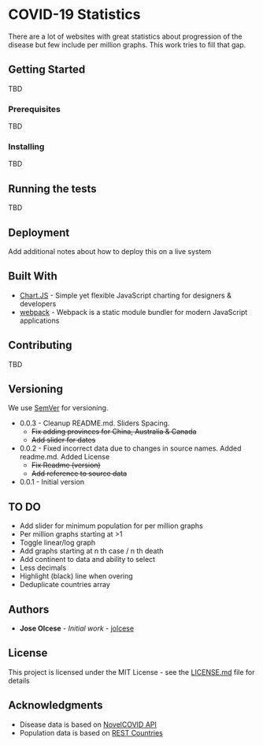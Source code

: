 # COVID-19 Statistics

There are a lot of websites with great statistics about progression of the disease but few include per million graphs. This work tries to fill that gap.

## Getting Started

TBD

### Prerequisites

TBD

### Installing

TBD

## Running the tests

TBD

## Deployment

Add additional notes about how to deploy this on a live system

## Built With

* [Chart.JS](https://www.chartjs.org/) - Simple yet flexible JavaScript charting for designers & developers
* [webpack](https://webpack.js.org/) - Webpack is a static module bundler for modern JavaScript applications

## Contributing

TBD

## Versioning

We use [SemVer](http://semver.org/) for versioning. 

* 0.0.3 - Cleanup README.md. Sliders Spacing. 
  * ~~Fix adding provinces for China, Australia & Canada~~
  * ~~Add slider for dates~~
* 0.0.2 - Fixed incorrect data due to changes in source names. Added readme.md. Added License
  * ~~Fix Readme (version)~~
  * ~~Add reference to source data~~
* 0.0.1 - Initial version

## TO DO
* Add slider for minimum population for per million graphs
* Per million graphs starting at >1
* Toggle linear/log graph
* Add graphs starting at n th case / n th death
* Add continent to data and ability to select
* Less decimals
* Highlight (black) line when overing
* Deduplicate countries array

## Authors

* **Jose Olcese** - *Initial work* - [jolcese](https://github.com/jolcese)

## License

This project is licensed under the MIT License - see the [LICENSE.md](LICENSE.md) file for details

## Acknowledgments

* Disease data is based on [NovelCOVID API](https://github.com/novelcovid/api)
* Population data is based on [REST Countries](https://restcountries.eu)
